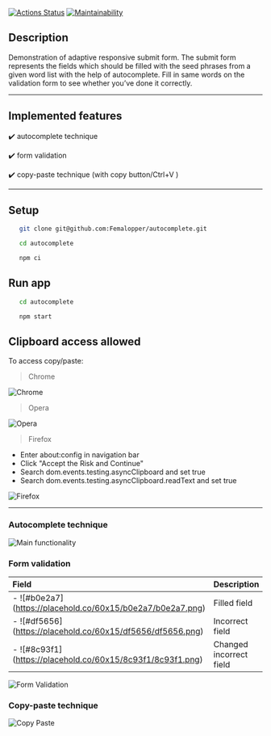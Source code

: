 [![Actions Status](https://github.com/Femalopper/autocomplete/actions/workflows/eslint-check.yml/badge.svg)](https://github.com/Femalopper/autocomplete/actions)
[![Maintainability](https://api.codeclimate.com/v1/badges/3eb6c53ecd5c8c67c9da/maintainability)](https://codeclimate.com/github/Femalopper/autocomplete/maintainability)

## Description

Demonstration of adaptive responsive submit form. The submit form represents the fields which should be filled with the seed phrases from a given word list with the help of autocomplete. Fill in same words on the validation form to see whether you’ve done it correctly.

---

## Implemented features

:heavy_check_mark: autocomplete technique

:heavy_check_mark: form validation

:heavy_check_mark: copy-paste technique (with copy button/Ctrl+V )

---

## Setup

```sh
   git clone git@github.com:Femalopper/autocomplete.git

   cd autocomplete

   npm ci
```

## Run app

```sh
   cd autocomplete

   npm start
```

## Clipboard access allowed

To access copy/paste:

> Chrome

![Chrome](https://github.com/Femalopper/raw/blob/main/images/react-app-autocomplete/Chrome.png)

> Opera

![Opera](https://github.com/Femalopper/raw/blob/main/images/react-app-autocomplete/Opera.png)

> Firefox

- Enter about:config in navigation bar
- Click "Accept the Risk and Continue"
- Search dom.events.testing.asyncClipboard and set true
- Search dom.events.testing.asyncClipboard.readText and set true

![Firefox](https://github.com/Femalopper/raw/blob/main/images/react-app-autocomplete/Firefox.png)

---

### Autocomplete technique

![Main functionality](https://github.com/Femalopper/raw/blob/main/images/react-app-autocomplete/autocomplete.gif)

### Form validation

| Field                                                       | Description             |
| :---------------------------------------------------------- | :---------------------- |
| - ![#b0e2a7] (https://placehold.co/60x15/b0e2a7/b0e2a7.png) | Filled field            |
| - ![#df5656] (https://placehold.co/60x15/df5656/df5656.png) | Incorrect field         |
| - ![#8c93f1] (https://placehold.co/60x15/8c93f1/8c93f1.png) | Changed incorrect field |

![Form Validation](https://github.com/Femalopper/raw/blob/main/images/react-app-autocomplete/validation.gif)

### Copy-paste technique

![Copy Paste](https://github.com/Femalopper/raw/blob/main/images/react-app-autocomplete/copy-paste.gif)
